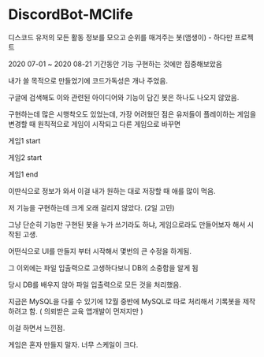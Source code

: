 # DiscordBot-MClife
디스코드 유저의 모든 활동 정보를 모으고 순위를 매겨주는 봇(앰생이) - 하다만 프로젝트

2020 07-01 ~ 2020 08-21 기간동안 기능 구현하는 것에만 집중해보았음

내가 쓸 목적으로 만들었기에 코드가독성은 개나 주었음.

구글에 검색해도 이와 관련된 아이디어와 기능이 담긴 봇은 하나도 나오지 않았음.

구현하는데 많은 시행착오도 있었는데, 가장 어려웠던 점은 유저들이 플레이하는 게임을 변경할 때 원칙적으로 게임이 시작되고 다른 게임으로 바꾸면

게임1 start

게임2 start

게임1 end

이딴식으로 정보가 와서 이걸 내가 원하는 대로 저장할 때 애를 많이 먹음.

저 기능을 구현하는데 크게 오래 걸리지 않았다. (2일 고민) 

그냥 단순히 기능만 구현된 봇을 누가 쓰기라도 하냐, 게임으로라도 만들어보자 해서 시작된 고생.

어떤식으로 UI를 만들지 부터 시작해서 몇번의 큰 수정을 하게됨.

그 이외에는 파일 입출력으로 고생하다보니 DB의 소중함을 알게 됨

당시 DB를 배우지 않아 파일 입출력으로 모든 것을 처리했음.

지금은 MySQL을 다룰 수 있기에 12월 중반에 MySQL로 따로 처리해서 기록봇을 제작하려고 함. ( 의뢰받은 교육 앱개발이 먼저지만 )

이걸 하면서 느낀점.

게임은 혼자 만들지 말자. 너무 스케일이 크다.
